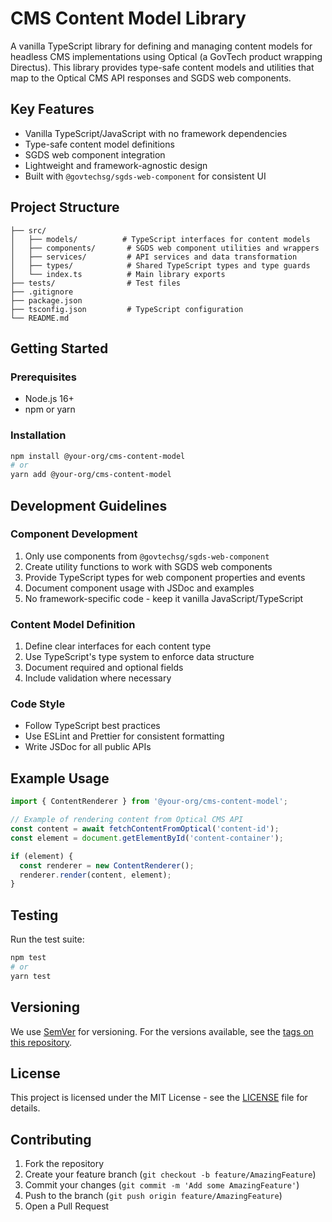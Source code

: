 # CMS Content Model Library

A vanilla TypeScript library for defining and managing content models for headless CMS implementations using Optical (a GovTech product wrapping Directus). This library provides type-safe content models and utilities that map to the Optical CMS API responses and SGDS web components.

## Key Features

- Vanilla TypeScript/JavaScript with no framework dependencies
- Type-safe content model definitions
- SGDS web component integration
- Lightweight and framework-agnostic design
- Built with `@govtechsg/sgds-web-component` for consistent UI

## Project Structure

```
├── src/
│   ├── models/          # TypeScript interfaces for content models
│   ├── components/       # SGDS web component utilities and wrappers
│   ├── services/         # API services and data transformation
│   ├── types/            # Shared TypeScript types and type guards
│   └── index.ts          # Main library exports
├── tests/                # Test files
├── .gitignore
├── package.json
├── tsconfig.json         # TypeScript configuration
└── README.md
```

## Getting Started

### Prerequisites

- Node.js 16+
- npm or yarn

### Installation

```bash
npm install @your-org/cms-content-model
# or
yarn add @your-org/cms-content-model
```

## Development Guidelines

### Component Development

1. Only use components from `@govtechsg/sgds-web-component`
2. Create utility functions to work with SGDS web components
3. Provide TypeScript types for web component properties and events
4. Document component usage with JSDoc and examples
5. No framework-specific code - keep it vanilla JavaScript/TypeScript

### Content Model Definition

1. Define clear interfaces for each content type
2. Use TypeScript's type system to enforce data structure
3. Document required and optional fields
4. Include validation where necessary

### Code Style

- Follow TypeScript best practices
- Use ESLint and Prettier for consistent formatting
- Write JSDoc for all public APIs

## Example Usage

```typescript
import { ContentRenderer } from '@your-org/cms-content-model';

// Example of rendering content from Optical CMS API
const content = await fetchContentFromOptical('content-id');
const element = document.getElementById('content-container');

if (element) {
  const renderer = new ContentRenderer();
  renderer.render(content, element);
}
```

## Testing

Run the test suite:

```bash
npm test
# or
yarn test
```

## Versioning

We use [SemVer](http://semver.org/) for versioning. For the versions available, see the [tags on this repository](https://github.com/your-org/cms-content-model/tags).

## License

This project is licensed under the MIT License - see the [LICENSE](LICENSE) file for details.

## Contributing

1. Fork the repository
2. Create your feature branch (`git checkout -b feature/AmazingFeature`)
3. Commit your changes (`git commit -m 'Add some AmazingFeature'`)
4. Push to the branch (`git push origin feature/AmazingFeature`)
5. Open a Pull Request

